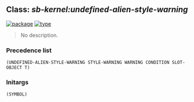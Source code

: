 ## Class: ***sb-kernel:undefined-alien-style-warning***
[![package](https://img.shields.io/badge/Package-SB--KERNEL-5f9ea0.svg?style=social&colorA=999999)](../) [![type](https://img.shields.io/badge/Type-Class-5f9ea0.svg?style=social&colorA=999999)](../#class) 

> No description.

### Precedence list
```
(UNDEFINED-ALIEN-STYLE-WARNING STYLE-WARNING WARNING CONDITION SLOT-OBJECT T)
```
### Initargs
```
(SYMBOL)
```
